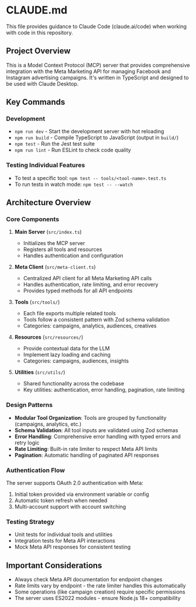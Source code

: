 # CLAUDE.md

This file provides guidance to Claude Code (claude.ai/code) when working with code in this repository.

## Project Overview

This is a Model Context Protocol (MCP) server that provides comprehensive integration with the Meta Marketing API for managing Facebook and Instagram advertising campaigns. It's written in TypeScript and designed to be used with Claude Desktop.

## Key Commands

### Development
- `npm run dev` - Start the development server with hot reloading
- `npm run build` - Compile TypeScript to JavaScript (output in `build/`)
- `npm test` - Run the Jest test suite
- `npm run lint` - Run ESLint to check code quality

### Testing Individual Features
- To test a specific tool: `npm test -- tools/<tool-name>.test.ts`
- To run tests in watch mode: `npm test -- --watch`

## Architecture Overview

### Core Components

1. **Main Server** (`src/index.ts`)
   - Initializes the MCP server
   - Registers all tools and resources
   - Handles authentication and configuration

2. **Meta Client** (`src/meta-client.ts`)
   - Centralized API client for all Meta Marketing API calls
   - Handles authentication, rate limiting, and error recovery
   - Provides typed methods for all API endpoints

3. **Tools** (`src/tools/`)
   - Each file exports multiple related tools
   - Tools follow a consistent pattern with Zod schema validation
   - Categories: campaigns, analytics, audiences, creatives

4. **Resources** (`src/resources/`)
   - Provide contextual data for the LLM
   - Implement lazy loading and caching
   - Categories: campaigns, audiences, insights

5. **Utilities** (`src/utils/`)
   - Shared functionality across the codebase
   - Key utilities: authentication, error handling, pagination, rate limiting

### Design Patterns

- **Modular Tool Organization**: Tools are grouped by functionality (campaigns, analytics, etc.)
- **Schema Validation**: All tool inputs are validated using Zod schemas
- **Error Handling**: Comprehensive error handling with typed errors and retry logic
- **Rate Limiting**: Built-in rate limiter to respect Meta API limits
- **Pagination**: Automatic handling of paginated API responses

### Authentication Flow

The server supports OAuth 2.0 authentication with Meta:
1. Initial token provided via environment variable or config
2. Automatic token refresh when needed
3. Multi-account support with account switching

### Testing Strategy

- Unit tests for individual tools and utilities
- Integration tests for Meta API interactions
- Mock Meta API responses for consistent testing

## Important Considerations

- Always check Meta API documentation for endpoint changes
- Rate limits vary by endpoint - the rate limiter handles this automatically
- Some operations (like campaign creation) require specific permissions
- The server uses ES2022 modules - ensure Node.js 18+ compatibility